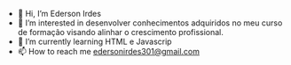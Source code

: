- 👋 Hi, I’m  Ederson Irdes
- 👀 I’m interested in desenvolver conhecimentos adquiridos no meu curso de formação
visando alinhar o crescimento profissional.
- 🌱 I’m currently learning HTML e Javascrip
- 📫 How to reach me  edersonirdes301@gmail.com

<!---
edi301/edi301 is a ✨ special ✨ repository because its `README.md` (this file) appears on your GitHub profile.
You can click the Preview link to take a look at your changes.
--->
